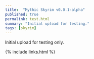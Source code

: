 ```yaml
---
title:  "Mythic Skyrim v0.0.1-alpha"
published: true
permalink: test.html
summary: "Initial upload for testing."
tags: [skyrim]
---
```


Initial upload for testing only.

{% include links.html %}
